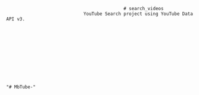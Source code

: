                                                 # search_videos
                                 YouTube Search project using YouTube Data API v3.



			







	
	"# MbTube-" 

